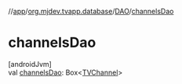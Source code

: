 //[app](../../../index.md)/[org.mjdev.tvapp.database](../index.md)/[DAO](index.md)/[channelsDao](channels-dao.md)

# channelsDao

[androidJvm]\
val [channelsDao](channels-dao.md): Box&lt;[TVChannel](../../org.mjdev.tvapp.data.local/-t-v-channel/index.md)&gt;
